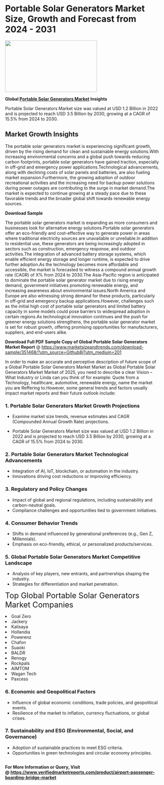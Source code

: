 <H1>Portable Solar Generators Market Size, Growth and Forecast from 2024 - 2031</H1><img class="aligncenter size-medium wp-image-584254" src="https://thirdeyenews.in/wp-content/uploads/2024/09/Global-Market-Research-300x168.jpeg" alt="" width="300" height="168" /><p><strong>Global&nbsp;<a href="https://www.marketsizeandtrends.com/download-sample/351468/?utm_source=Github8j?utm_medium=201">Portable Solar Generators Market</a> Insights</strong></p><p>Portable Solar Generators Market size was valued at USD 1.2 Billion in 2022 and is projected to reach USD 3.5 Billion by 2030, growing at a CAGR of 15.5% from 2024 to 2030.</p><p><h2>Market Growth Insights</h2> <p>The portable solar generators market is experiencing significant growth, driven by the rising demand for clean and sustainable energy solutions.With increasing environmental concerns and a global push towards reducing carbon footprints, portable solar generators have gained traction, especially in off-grid and emergency power applications.Technological advancements, along with declining costs of solar panels and batteries, are also fueling market expansion.Furthermore, the growing adoption of outdoor recreational activities and the increasing need for backup power solutions during power outages are contributing to the surge in market demand.The market is expected to continue growing at a steady pace due to these favorable trends and the broader global shift towards renewable energy sources.</p> <p><strong>Download Sample</strong></p> <p>The portable solar generators market is expanding as more consumers and businesses look for alternative energy solutions.Portable solar generators offer an eco-friendly and cost-effective way to generate power in areas where traditional electricity sources are unavailable or unreliable.In addition to residential use, these generators are being increasingly adopted in sectors such as construction, emergency response, and outdoor activities.The integration of advanced battery storage systems, which enable efficient energy storage and longer runtime, is expected to drive further adoption.As the technology becomes more affordable and accessible, the market is forecasted to witness a compound annual growth rate (CAGR) of X% from 2024 to 2030.The Asia-Pacific region is anticipated to dominate the portable solar generator market due to rising energy demand, government initiatives promoting renewable energy, and increasing awareness about environmental issues.North America and Europe are also witnessing strong demand for these products, particularly in off-grid and emergency backup applications.However, challenges such as the initial high cost of portable solar generators and limited battery capacity in some models could pose barriers to widespread adoption in certain regions.As technological innovation continues and the push for greener energy solutions strengthens, the portable solar generator market is set for robust growth, offering promising opportunities for manufacturers, suppliers, and end-users alike.</p> <p><span class=""><strong>Download Full PDF Sample Copy of Global Portable Solar Generators Market Report</strong> @ <a href="https://www.marketsizeandtrends.com/download-sample/351468/?utm_source=Github8j?utm_medium=201" target="_blank">https://www.marketsizeandtrends.com/download-sample/351468/?utm_source=Github8j?utm_medium=201</a></span></p><p>In order to make an accurate and perceptive description of future scope of a Global&nbsp;Portable Solar Generators Market Market as Global&nbsp;Portable Solar Generators Market Market of 2025, you need to describe a clear Vision &ndash; What Industry or Linda can you think of for example: Quote from a Technology, healthcare, automotive, renewable energy, name the market you are Reffering to.However, some general trends and factors usually impact market reports and their future outlook include:</p><h3>1.&nbsp;<strong>Portable Solar Generators Market Growth Projections</strong></h3><ul><li>Examine market size trends, revenue estimates and CAGR (Compounded Annual Growth Rate) projections.</li><li><p>Portable Solar Generators Market size was valued at USD 1.2 Billion in 2022 and is projected to reach USD 3.5 Billion by 2030, growing at a CAGR of 15.5% from 2024 to 2030.</p></li></ul><h3>2.&nbsp;<strong>Portable Solar Generators Market Technological Advancements</strong></h3><ul><li>Integration of AI, IoT, blockchain, or automation in the industry.</li><li>Innovations driving cost reductions or improving efficiency.</li></ul><h3>3.&nbsp;<strong>Regulatory and Policy Changes</strong></h3><ul><li>Impact of global and regional regulations, including sustainability and carbon-neutral goals.</li><li>Compliance challenges and opportunities tied to government initiatives.</li></ul><h3>4.&nbsp;<strong>Consumer Behavior Trends</strong></h3><ul><li>Shifts in demand influenced by generational preferences (e.g., Gen Z, Millennials).</li><li>Emphasis on eco-friendly, ethical, or personalized products/services.</li></ul><h3>5.&nbsp;<strong>Global Portable Solar Generators Market Competitive Landscape</strong></h3><ul><li>Analysis of key players, new entrants, and partnerships shaping the industry.</li><li>Strategies for differentiation and market penetration.</li></ul><p data-pm-slice="1 1 []"><span style="color: inherit; font-family: inherit; font-size: 25px;">Top Global Portable Solar Generators Market Companies</span></p><div class="" data-test-id=""><p><li>Goal Zero</li><li> Jackery</li><li> Kalisaya</li><li> Hollandia</li><li> Powerenz</li><li> Chafon</li><li> Suaoki</li><li> BALDR</li><li> Renogy</li><li> Rockpals</li><li> AIMTOM</li><li> Wagan Tech</li><li> Paxcess</li></p></div><h3>6.&nbsp;<strong>Economic and Geopolitical Factors</strong></h3><ul><li>Influence of global economic conditions, trade policies, and geopolitical events.</li><li>Resilience of the market to inflation, currency fluctuations, or global crises.</li></ul><h3>7.&nbsp;<strong>Sustainability and ESG (Environmental, Social, and Governance)</strong></h3><ul><li>Adoption of sustainable practices to meet ESG criteria.</li><li>Opportunities in green technologies and circular economy principles.</li></ul><h2><strong style="font-size: 14px;">For More Information or Query, Visit @&nbsp;</strong><a style="background-color: #ffffff; font-size: 14px;" href="https://www.marketsizeandtrends.com/report/portable-solar-generators-market/" target="_blank">https://www.verifiedmarketreports.com/product/airport-passenger-boarding-bridge-market</a></h2>